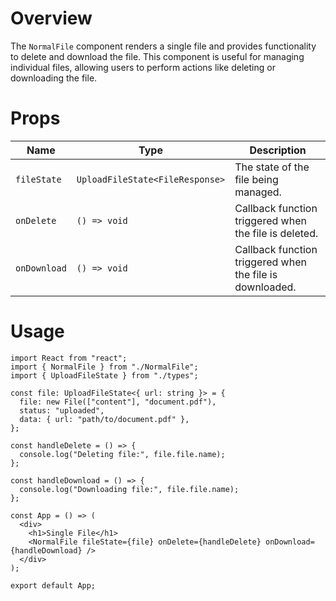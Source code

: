 # Overview

The `NormalFile` component renders a single file and provides functionality to delete and download the file. This component is useful for managing individual files, allowing users to perform actions like deleting or downloading the file.

# Props

| Name         | Type                            | Description                                              |
| ------------ | ------------------------------- | -------------------------------------------------------- |
| `fileState`  | `UploadFileState<FileResponse>` | The state of the file being managed.                     |
| `onDelete`   | `() => void`                    | Callback function triggered when the file is deleted.    |
| `onDownload` | `() => void`                    | Callback function triggered when the file is downloaded. |

# Usage

```tsx
import React from "react";
import { NormalFile } from "./NormalFile";
import { UploadFileState } from "./types";

const file: UploadFileState<{ url: string }> = {
  file: new File(["content"], "document.pdf"),
  status: "uploaded",
  data: { url: "path/to/document.pdf" },
};

const handleDelete = () => {
  console.log("Deleting file:", file.file.name);
};

const handleDownload = () => {
  console.log("Downloading file:", file.file.name);
};

const App = () => (
  <div>
    <h1>Single File</h1>
    <NormalFile fileState={file} onDelete={handleDelete} onDownload={handleDownload} />
  </div>
);

export default App;
```
